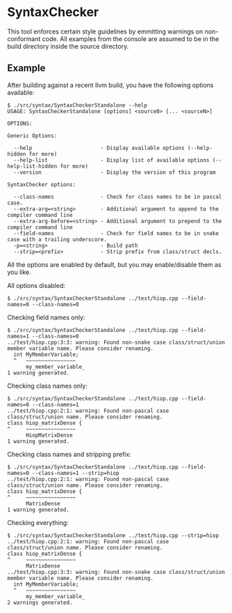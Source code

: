 # SyntaxChecker

This tool enforces certain style guidelines by emmitting warnings on
non-conformant code. All examples from the console are assumed to be in the
build directory inside the source directory.

## Example

After building against a recent llvm build, you have the following options
available:

```console
$ ./src/syntax/SyntaxCheckerStandalone --help
USAGE: SyntaxCheckerStandalone [options] <source0> [... <sourceN>]

OPTIONS:

Generic Options:

  --help                      - Display available options (--help-hidden for more)
  --help-list                 - Display list of available options (--help-list-hidden for more)
  --version                   - Display the version of this program

SyntaxChecker options:

  --class-names               - Check for class names to be in pascal case.
  --extra-arg=<string>        - Additional argument to append to the compiler command line
  --extra-arg-before=<string> - Additional argument to prepend to the compiler command line
  --field-names               - Check for field names to be in snake case with a trailing underscore.
  -p=<string>                 - Build path
  --strip=<prefix>            - Strip prefix from class/struct decls.
```

All the options are enabled by default, but you may enable/disable them as you
like.

All options disabled:

```console
$ ./src/syntax/SyntaxCheckerStandalone ../test/hiop.cpp --field-names=0 --class-names=0
```                                                                                    

Checking field names only:
                                                                                       
```console                                                                             
$ ./src/syntax/SyntaxCheckerStandalone ../test/hiop.cpp --field-names=1 --class-names=0
../test/hiop.cpp:3:3: warning: Found non-snake case class/struct/union member variable name. Please consider renaming.
  int MyMemberVariable;
  ^   ~~~~~~~~~~~~~~~~
      my_member_variable_
1 warning generated.
```

Checking class names only:

```console
$ ./src/syntax/SyntaxCheckerStandalone ../test/hiop.cpp --field-names=0 --class-names=1
../test/hiop.cpp:2:1: warning: Found non-pascal case class/struct/union name. Please consider renaming.
class hiop_matrixDense {
^     ~~~~~~~~~~~~~~~~
      HiopMatrixDense
1 warning generated.
```

Checking class names and stripping prefix:

```console
$ ./src/syntax/SyntaxCheckerStandalone ../test/hiop.cpp --field-names=0 --class-names=1 --strip=hiop
../test/hiop.cpp:2:1: warning: Found non-pascal case class/struct/union name. Please consider renaming.
class hiop_matrixDense {
^     ~~~~~~~~~~~~~~~~
      MatrixDense
1 warning generated.
```

Checking everything:

```console
$ ./src/syntax/SyntaxCheckerStandalone ../test/hiop.cpp --strip=hiop
../test/hiop.cpp:2:1: warning: Found non-pascal case class/struct/union name. Please consider renaming.
class hiop_matrixDense {
^     ~~~~~~~~~~~~~~~~
      MatrixDense
../test/hiop.cpp:3:3: warning: Found non-snake case class/struct/union member variable name. Please consider renaming.
  int MyMemberVariable;
  ^   ~~~~~~~~~~~~~~~~
      my_member_variable_
2 warnings generated.
```
